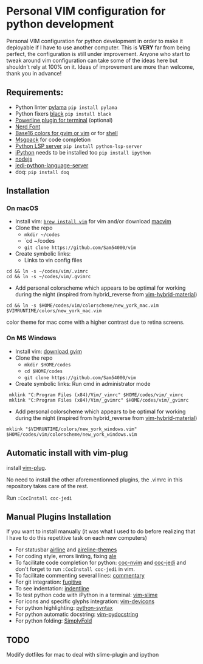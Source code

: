 # Personal VIM configuration for python development
Personal VIM configuration for python development in order to make it deployable if I have to use another computer.
This is **VERY** far from being perfect, the configuration is still under improvement. Anyone who start to tweak around vim configuration can take some of the ideas here but shouldn't rely at 100% on it. Ideas of improvement are more than welcome, thank you in advance!
## Requirements:
- Python linter [pylama](https://klen.github.io/pylama/) `pip install pylama`
- Python fixers [black](https://github.com/psf/black) `pip install black`
- [Powerline plugin for terminal](https://github.com/powerline/fonts) (optional)
- [Nerd Font](https://www.nerdfonts.com/#features)
- [Base16 colors for gvim or vim](https://github.com/chriskempson/base16-vim) or for [shell](https://github.com/chriskempson/base16-shell)
- [Msgpack](https://github.com/msgpack/msgpack-python) for code completion 
- [Python LSP server](https://github.com/python-lsp/python-lsp-server) `pip install python-lsp-server`
- [iPython](https://ipython.org/) needs to be installed too `pip install ipython`
- [nodejs](https://nodejs.org/en/download/)
- [jedi-python-language-server](https://github.com/pappasam/jedi-language-server)
- doq: `pip install doq`

## Installation
### On macOS
* Install vim: [`brew install vim`](https://formulae.brew.sh/formula/vim) for vim and/or download [macvim](https://github.com/macvim-dev/macvim)
* Clone the repo
  - `mkdir ~/codes`
  - `cd ~/codes
  - `git clone https://github.com/Sam54000/vim`
* Create symbolic links:
  - Links to vin config files  
 ```
 cd && ln -s ~/codes/vim/.vimrc
 cd && ln -s ~/codes/vim/.gvimrc
 ```
  - Add personal colorscheme which appears to be optimal for working during the night (inspired from hybrid_reverse from [vim-hybrid-material](https://github.com/kristijanhusak/vim-hybrid-material)) 
 ```
 cd && ln -s $HOME/codes/vim/colorscheme/new_york_mac.vim $VIMRUNTIME/colors/new_york_mac.vim
 ``` 
  color theme for mac come with a higher contrast due to retina screens.

 ### On MS Windows 
 * Install vim: [download gvim](https://ftp.nluug.nl/pub/vim/pc/gvim90.exe)
* Clone the repo
  - `mkdir $HOME/codes`
  - `cd $HOME/codes`
  - `git clone https://github.com/Sam54000/vim`
* Create symbolic links:
Run cmd in administrator mode
```
 mklink "C:Program Files (x84)/Vim/_vimrc" $HOME/codes/vim/_vimrc
 mklink "C:Program Files (x84)/Vim/_gvimrc" $HOME/codes/vim/_gvimrc
 ```
  - Add personal colorscheme which appears to be optimal for working during the night (inspired from hybrid_reverse from [vim-hybrid-material](https://github.com/kristijanhusak/vim-hybrid-material)) 
 ```
 mklink "$VIMRUNTIME/colors/new_york_windows.vim" $HOME/codes/vim/colorscheme/new_york_windows.vim
 ```

## Automatic install with vim-plug
install [vim-plug](https://github.com/junegunn/vim-plug).

No need to install the other aforementionned plugins, the .vimrc in this repository takes care of the rest.

Run `:CocInstall coc-jedi`

## Manual Plugins Installation
If you want to install manually (it was what I used to do before realizing that I have to do this repetitive task on each new computers)

- For statusbar [airline](https://github.com/vim-airline/vim-airline) and [aireline-themes](https://github.com/vim-airline/vim-airline-themes#vim-airline-themes--)
- For coding style, errors linting, fixing [ale](https://github.com/dense-analysis/ale#usage)
- To facilitate code completion for python: [coc-nvim](https://github.com/neoclide/coc.nvim) and [coc-jedi](https://github.com/pappasam/coc-jedi) and don't forget to run `:CocInstall coc-jedi` in vim.
- To facilitate commenting several lines: [commentary](https://github.com/tpope/vim-commentary)
- For git integration: [fugitive](https://github.com/tpope/vim-fugitive)
- To see indentation: [indentline](https://github.com/Yggdroot/indentLine)
- To test python code with iPython in a terminal: [vim-slime](https://github.com/jpalardy/vim-slime)
- For icons and specific glyphs integration: [vim-devicons](https://github.com/ryanoasis/vim-devicons)
- For python highlighting: [python-syntax](https://github.com/vim-python/python-syntax/)
- For python automatic docstring: [vim-pydocstring](https://github.com/heavenshell/vim-pydocstring)
- For python folding: [SimplyFold](https://github.com/tmhedberg/SimpylFold)

## TODO
Modify dotfiles for mac to deal with slime-plugin and ipython
